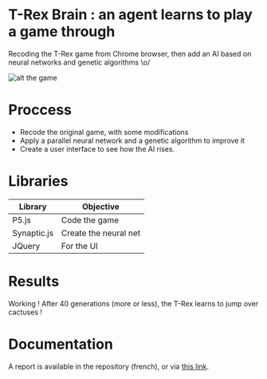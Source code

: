 # T-Rex Brain : an agent learns to play a game through 

Recoding the T-Rex game from Chrome browser, then add an AI based on neural networks and genetic algorithms \o/

![alt the game](https://mayank4net.files.wordpress.com/2015/05/c6.png)

# Proccess

* Recode the original game, with some modifications
* Apply a parallel neural network and a genetic algorithm to improve it
* Create a user interface to see how the AI rises.

# Libraries

| Library | Objective |
| --- | --- |
| P5.js | Code the game |
| Synaptic.js | Create the neural net |
| JQuery | For the UI |

# Results

Working ! After 40 generations (more or less), the T-Rex learns to jump over cactuses !

# Documentation

A report is available in the repository (french), or via [this link](https://github.com/corbienassisdev/T-Rex-Brain/blob/master/gesp/Rapport%20-%20PII.pdf).



